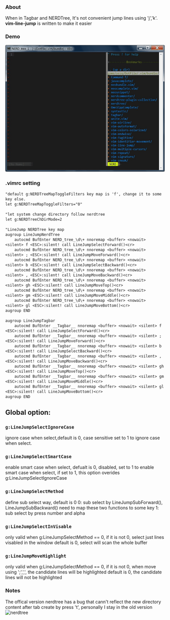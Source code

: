 
### About
When in Tagbar and NERDTree, It's not convenient jump lines using 'j','k'.
**vim-line-jump** is written to make it easier

### Demo
![](assets/vim-line-jump.gif)


### .vimrc setting

    "default g:NERDTreeMapToggleFilters key map is 'f', change it to some key else.
    let g:NERDTreeMapToggleFilters="0"

	"let system change directory follow nerdtree
	let g:NERDTreeChDirMode=2

    "LineJump NERDTree key map
	augroup LineJumpNerdTree
		autocmd BufEnter NERD_tree_\d\+ nnoremap <buffer> <nowait> <silent> f <ESC>:silent! call LineJumpSelectForward()<cr>
		autocmd BufEnter NERD_tree_\d\+ nnoremap <buffer> <nowait> <silent> ; <ESC>:silent! call LineJumpMoveForward()<cr>
		autocmd BufEnter NERD_tree_\d\+ nnoremap <buffer> <nowait> <silent> b <ESC>:silent! call LineJumpSelectBackward()<cr>
		autocmd BufEnter NERD_tree_\d\+ nnoremap <buffer> <nowait> <silent> , <ESC>:silent! call LineJumpMoveBackward()<cr>
		autocmd BufEnter NERD_tree_\d\+ nnoremap <buffer> <nowait> <silent> gh <ESC>:silent! call LineJumpMoveTop()<cr>
		autocmd BufEnter NERD_tree_\d\+ nnoremap <buffer> <nowait> <silent> gm <ESC>:silent! call LineJumpMoveMiddle()<cr>
		autocmd BufEnter NERD_tree_\d\+ nnoremap <buffer> <nowait> <silent> gl <ESC>:silent! call LineJumpMoveBottom()<cr>
	augroup END

	augroup LineJumpTagbar
		autocmd BufEnter __Tagbar__ nnoremap <buffer> <nowait> <silent> f <ESC>:silent! call LineJumpSelectForward()<cr>
		autocmd BufEnter __Tagbar__ nnoremap <buffer> <nowait> <silent> ; <ESC>:silent! call LineJumpMoveForward()<cr>
		autocmd BufEnter __Tagbar__ nnoremap <buffer> <nowait> <silent> b <ESC>:silent! call LineJumpSelectBackward()<cr>
		autocmd BufEnter __Tagbar__ nnoremap <buffer> <nowait> <silent> , <ESC>:silent! call LineJumpMoveBackward()<cr>
		autocmd BufEnter __Tagbar__ nnoremap <buffer> <nowait> <silent> gh <ESC>:silent! call LineJumpMoveTop()<cr>
		autocmd BufEnter __Tagbar__ nnoremap <buffer> <nowait> <silent> gm <ESC>:silent! call LineJumpMoveMiddle()<cr>
		autocmd BufEnter __Tagbar__ nnoremap <buffer> <nowait> <silent> gl <ESC>:silent! call LineJumpMoveBottom()<cr>
	augroup END


## Global option:
### ```g:LineJumpSelectIgnoreCase```
ignore case when select,default is 0, case sensitive
set to 1 to ignore case when select.

### ```g:LineJumpSelectSmartCase```
enable smart case when select, defualt is 0, disabled,
set to 1 to enable smart case when select,
if set to 1, this option overides g:LineJumpSelectIgnoreCase

### ```g:LineJumpSelectMethod```
define sub select way, default is 0
0: sub select by LineJumpSubForward(), LineJumpSubBackward() need to map these two functions to some key
1: sub select by press number and alpha

### ```g:LineJumpSelectInVisable```
only valid when g:LineJumpSelectMethod == 0, 
if it is not 0, select just lines visabled in the window
default is 0, select will scan the whole buffer

### ```g:LineJumpMoveHighlight```
only valid when g:LineJumpSelectMethod == 0, 
if it is not 0, when move using ';',',', the candidate lines will be highlighted
default is 0, the candidate lines will not be highlighted


### Notes
The offical version nerdtree has a bug that cann't reflect the new directory content after tab create by press 't', personally I stay in
the old version ![nerdtree](https://github.com/rargo/nerdtree) 

